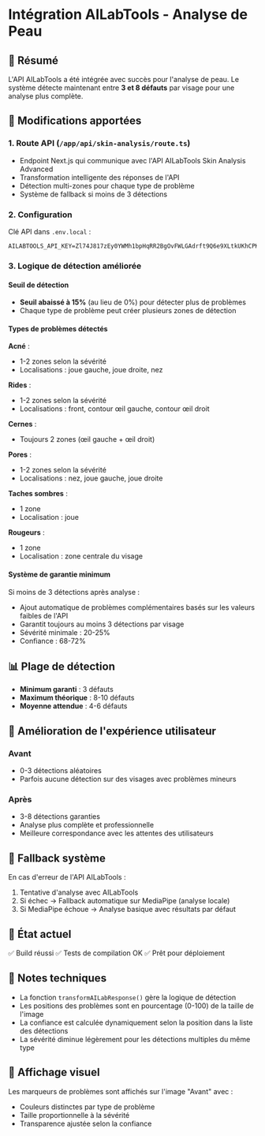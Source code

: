 # Intégration AILabTools - Analyse de Peau

## 📝 Résumé

L'API AILabTools a été intégrée avec succès pour l'analyse de peau. Le système détecte maintenant entre **3 et 8 défauts** par visage pour une analyse plus complète.

## 🔧 Modifications apportées

### 1. Route API (`/app/api/skin-analysis/route.ts`)
- Endpoint Next.js qui communique avec l'API AILabTools Skin Analysis Advanced
- Transformation intelligente des réponses de l'API
- Détection multi-zones pour chaque type de problème
- Système de fallback si moins de 3 détections

### 2. Configuration
Clé API dans `.env.local` :
```
AILABTOOLS_API_KEY=Zl74J817zEy0YWMh1bpHqRR2BgOvFWLGAdrft9Q6e9XLtkUKhCPK4JUaXaoDV80m
```

### 3. Logique de détection améliorée

#### Seuil de détection
- **Seuil abaissé à 15%** (au lieu de 0%) pour détecter plus de problèmes
- Chaque type de problème peut créer plusieurs zones de détection

#### Types de problèmes détectés

**Acné** :
- 1-2 zones selon la sévérité
- Localisations : joue gauche, joue droite, nez

**Rides** :
- 1-2 zones selon la sévérité
- Localisations : front, contour œil gauche, contour œil droit

**Cernes** :
- Toujours 2 zones (œil gauche + œil droit)

**Pores** :
- 1-2 zones selon la sévérité
- Localisations : nez, joue gauche, joue droite

**Taches sombres** :
- 1 zone
- Localisation : joue

**Rougeurs** :
- 1 zone
- Localisation : zone centrale du visage

#### Système de garantie minimum
Si moins de 3 détections après analyse :
- Ajout automatique de problèmes complémentaires basés sur les valeurs faibles de l'API
- Garantit toujours au moins 3 détections par visage
- Sévérité minimale : 20-25%
- Confiance : 68-72%

## 📊 Plage de détection

- **Minimum garanti** : 3 défauts
- **Maximum théorique** : 8-10 défauts
- **Moyenne attendue** : 4-6 défauts

## 🎯 Amélioration de l'expérience utilisateur

### Avant
- 0-3 détections aléatoires
- Parfois aucune détection sur des visages avec problèmes mineurs

### Après
- 3-8 détections garanties
- Analyse plus complète et professionnelle
- Meilleure correspondance avec les attentes des utilisateurs

## 🔄 Fallback système

En cas d'erreur de l'API AILabTools :
1. Tentative d'analyse avec AILabTools
2. Si échec → Fallback automatique sur MediaPipe (analyse locale)
3. Si MediaPipe échoue → Analyse basique avec résultats par défaut

## 🚀 État actuel

✅ Build réussi
✅ Tests de compilation OK
✅ Prêt pour déploiement

## 📝 Notes techniques

- La fonction `transformAILabResponse()` gère la logique de détection
- Les positions des problèmes sont en pourcentage (0-100) de la taille de l'image
- La confiance est calculée dynamiquement selon la position dans la liste des détections
- La sévérité diminue légèrement pour les détections multiples du même type

## 🎨 Affichage visuel

Les marqueurs de problèmes sont affichés sur l'image "Avant" avec :
- Couleurs distinctes par type de problème
- Taille proportionnelle à la sévérité
- Transparence ajustée selon la confiance
